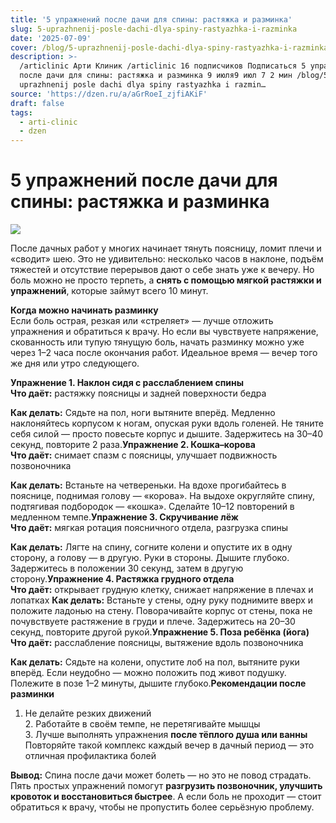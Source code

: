```yaml
---
title: '5 упражнений после дачи для спины: растяжка и разминка'
slug: 5-uprazhnenij-posle-dachi-dlya-spiny-rastyazhka-i-razminka
date: '2025-07-09'
cover: /blog/5-uprazhnenij-posle-dachi-dlya-spiny-rastyazhka-i-razminka/cover.jpg
description: >-
  /articlinic Арти Клиник /articlinic 16 подписчиков Подписаться 5 упражнений
  после дачи для спины: растяжка и разминка 9 июля9 июл 7 2 мин /blog/5
  uprazhnenij posle dachi dlya spiny rastyazhka i razmin…
source: 'https://dzen.ru/a/aGrRoeI_zjfiAKiF'
draft: false
tags:
  - arti-clinic
  - dzen
---
```


# 5 упражнений после дачи для спины: растяжка и разминка

![](/blog/5-uprazhnenij-posle-dachi-dlya-spiny-rastyazhka-i-razminka/img-0.jpg)

После дачных работ у многих начинает тянуть поясницу, ломит плечи и «сводит» шею. Это не удивительно: несколько часов в наклоне, подъём тяжестей и отсутствие перерывов дают о себе знать уже к вечеру. Но боль можно не просто терпеть, а **снять с помощью мягкой растяжки и упражнений**, которые займут всего 10 минут.  
  
**Когда можно начинать разминку**  
Если боль острая, резкая или «стреляет» — лучше отложить упражнения и обратиться к врачу. Но если вы чувствуете напряжение, скованность или тупую тянущую боль, начать разминку можно уже через 1–2 часа после окончания работ. Идеальное время — вечер того же дня или утро следующего.  
  
**Упражнение 1. Наклон сидя с расслаблением спины**  
**Что даёт:** растяжку поясницы и задней поверхности бедра

**Как делать:** Сядьте на пол, ноги вытяните вперёд. Медленно наклоняйтесь корпусом к ногам, опуская руки вдоль голеней. Не тяните себя силой — просто повесьте корпус и дышите. Задержитесь на 30–40 секунд, повторите 2 раза.**Упражнение 2. Кошка–корова**  
**Что даёт:** снимает спазм с поясницы, улучшает подвижность позвоночника

**Как делать:** Встаньте на четвереньки. На вдохе прогибайтесь в пояснице, поднимая голову — «корова». На выдохе округляйте спину, подтягивая подбородок — «кошка». Сделайте 10–12 повторений в медленном темпе.**Упражнение 3. Скручивание лёж**  
**Что даёт:** мягкая ротация поясничного отдела, разгрузка спины

**Как делать:** Лягте на спину, согните колени и опустите их в одну сторону, а голову — в другую. Руки в стороны. Дышите глубоко. Задержитесь в положении 30 секунд, затем в другую сторону.**Упражнение 4. Растяжка грудного отдела**  
**Что даёт:** открывает грудную клетку, снижает напряжение в плечах и лопатках **Как делать:** Встаньте у стены, одну руку поднимите вверх и положите ладонью на стену. Поворачивайте корпус от стены, пока не почувствуете растяжение в груди и плече. Задержитесь на 20–30 секунд, повторите другой рукой.**Упражнение 5. Поза ребёнка (йога)**  
**Что даёт:** расслабление поясницы, вытяжение вдоль позвоночника

**Как делать:** Сядьте на колени, опустите лоб на пол, вытяните руки вперёд. Если неудобно — можно положить под живот подушку. Полежите в позе 1–2 минуты, дышите глубоко.**Рекомендации после разминки**  
1. Не делайте резких движений  
2\. Работайте в своём темпе, не перетягивайте мышцы  
3\. Лучше выполнять упражнения **после тёплого душа или ванны**  
Повторяйте такой комплекс каждый вечер в дачный период — это отличная профилактика болей  
  
**Вывод:** Спина после дачи может болеть — но это не повод страдать. Пять простых упражнений помогут **разгрузить позвоночник, улучшить кровоток и восстановиться быстрее**. А если боль не проходит — стоит обратиться к врачу, чтобы не пропустить более серьёзную проблему.